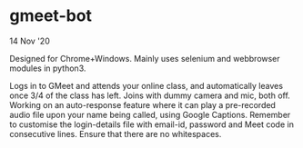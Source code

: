 # gmeet-bot
14 Nov '20

Designed for Chrome+Windows.
Mainly uses selenium and webbrowser modules in python3.

Logs in to GMeet and attends your online class, and automatically leaves once 3/4 of the class has left.
Joins with dummy camera and mic, both off.
Working on an auto-response feature where it can play a pre-recorded audio file upon your name being called, using Google Captions.
Remember to customise the login-details file with email-id, password and Meet code in consecutive lines. Ensure that there are no whitespaces.
